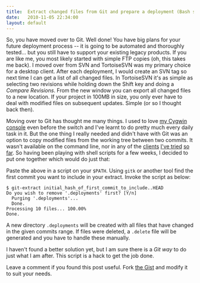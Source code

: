 ```yaml
---
title:  Extract changed files from Git and prepare a deployment (Bash script)
date:   2010-11-05 22:34:00
layout: default
---
```


So, you have moved over to Git. Well done! You have big plans for your future deployment process -- it is going to be automated and thoroughly tested... but you still have to support your existing legacy products. If you are like me, you most likely started with simple FTP copies (oh, this takes me back). I moved over from SVN and TortoiseSVN was my primary choice for a desktop client. After each deployment, I would create an SVN tag so next time I can get a list of all changed files. In TortoiseSVN it's as simple as selecting two revisions while holding down the Shift key and doing a *Compare Revisions*. From the new window you can export all changed files to a new location. If your project in 100MB in size, you only ever have to deal with modified files on subsequent updates. Simple (or so I thought back then).

Moving over to Git has thought me many things. I used to love [my Cygwin console](http://blog.angeloff.name/post/1004704485/alternative-cygwin-terminal-shell) even before the switch and I've learnt to do pretty much every daily task in it. But the one thing I really needed and didn't have with Git was an option to copy modified files from the working tree between two commits. It wasn't available on the command line, nor in any of the [clients](http://cola.tuxfamily.org/) [I've tried](http://sourceforge.net/projects/gitextensions/) [so far](http://code.google.com/p/tortoisegit/). So having been playing with shell scripts for a few weeks, I decided to put one together which would do just that:

<script src="https://gist.github.com/664680.js"></script>

Paste the above in a script on your `$PATH`. Using `gitk` or another tool find the first commit you want to include in your extract. Invoke the script as below:

    $ git-extract initial_hash_of_first_commit_to_include..HEAD
    Do you wish to remove '.deployments' first? [Y/n]
      Purging '.deployments'...
      Done.
    Processing 10 files... 100.00%
    Done.

A new directory `.deployments` will be created with all files that have changed in the given commits range. If files were deleted, a `.delete` file will be generated and you have to handle these manually.

I haven't found a better solution yet, but I am sure there is a *Git way* to do just what I am after. This script is a hack to get the job done.

Leave a comment if you found this post useful. Fork [the Gist](https://gist.github.com/664680) and modify it to suit your needs.
